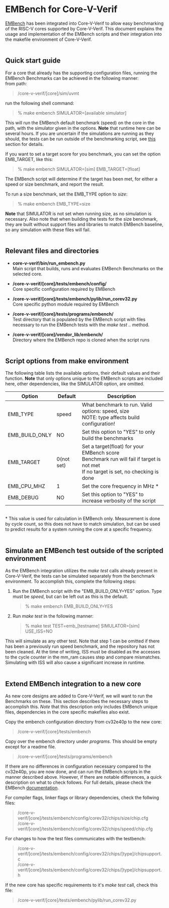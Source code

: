 # EMBench for Core-V-Verif

[EMBench](https://github.com/embench/embench-iot) has been integrated into Core-V-Verif to allow easy benchmarking of the RISC-V cores supported by 
Core-V-Verif. This document explains the usage and implementation of the EMBench scripts and their integration
into the makefile environment of Core-V-Verif.<br><br>


## Quick start guide

For a core that already has the supporting configuration files, running the EMBench Benchmarks can be achieved
in the following manner:<br>
from path:
>/core-v-verif/\[core\]/sim/uvmt

run the following shell command:
>% make embench SIMULATOR=\[available simulator\]

This will run the EMBench default benchmark \(speed\) on the core in the path, with the simulator given in the options.
**Note** that runtime here can be several hours. If you are uncertain if the simulations are running as they
should, the tests can be run outside of the benchmarking script, see [this](#simulate-an-embench-test-outside-of-the-script) section for details.

If you want to set a target score for you benchmark, you can set the option EMB_TARGET, like this:
>% make embench SIMULATOR=\[sim\] EMB_TARGET=\[float\]

The EMBench script will determine if the target has been met, for either a speed or size benchmark, and report 
the result.

To run a size benchmark, set the EMB_TYPE option to *size*:
>% make embench EMB_TYPE=size

**Note** that SIMULATOR is not set when running size, as no simulation is necessary. Also note that when building the tests for the size benchmark, they are built without support files and libraries to match EMBench baseline, so any simulation with these files will fail. <br><br>

 
## Relevant files and directories

- **core-v-verif/bin/run_embench.py**<br>
Main script that builds, runs and evaluates EMBench Benchmarks on the selected core.

- **/core-v-verif/\[core\]/tests/embench/config/**<br>
Core specific configuration required by EMBench

- **/core-v-verif/\[core\]/tests/embench/pylib/run_corev32.py**<br>
Core specific python module required by EMBench

- **/core-v-verif/\[core\]/tests/programs/embench/**<br>
Test directory that is populated by the EMBench script with files necessary to run the EMBench tests
with the *make test ..* method.

- **/core-v-verif/\[core\]/vendor_lib/embench/**<br>
Directory where the EMBench repo is cloned when the script runs<br><br>

## Script options from make environment
The following table lists the available options, their default values and their function. 
**Note** that only options unique to the EMBench scripts are included here, other dependencies, like the 
SIMULATOR option, are omitted.

| Option         | Default    | Description                                                                                                                            |
|----------------|------------|----------------------------------------------------------------------------------------------------------------------------------------|
| EMB_TYPE       | speed      | What benchmark to run. Valid options: speed, size<br>NOTE: type affects build configuration!                                           |
| EMB_BUILD_ONLY | NO         | Set this option to "YES" to only build the benchmarks                                                                                  |
| EMB_TARGET     | 0(not set) | Set a target(float) for your EMBench score<br>Benchmark run will fail if target is not met<br>If no target is set, no checking is done |
| EMB_CPU_MHZ    | 1          | Set the core frequency in MHz \*                                                                                                       |
| EMB_DEBUG      | NO         | Set this option to "YES" to increase verbosity of the script                                                                           |

<br>
* This value is used for calculation in EMBench only. Measurement is done by cycle count, so this does not 
have to match simulation, but can be used to predict results for a system running the core at a 
specific frequency.<br><br>

## Simulate an EMBench test outside of the scripted environment
As the EMBench integration utilizes the *make test* calls already present in Core-V-Verif, the tests can be
simulated separately from the benchmark environment. To accomplish this, complete the following steps:

1. Run the EMBench script with the "EMB_BUILD_ONLY=YES" option. Type must be *speed*, but can be left out as this is the default.
   >% make embench EMB_BUILD_ONLY=YES
2. Run *make test* in the following manner:
   >% make test TEST=emb_\[testname\] SIMULATOR=\[sim\] USE_ISS=NO

This will simulate as any other test. Note that step 1 can be omitted if there has been a previously run 
speed benchmark, and the repository has not been cleaned. At the time of writing, ISS must be disabled
as the accesses to the cycle counter in the mm_ram causes step and compare mismatches. Simulating with ISS 
will also cause a significant increase in runtime.<br><br>

## Extend EMBench integration to a new core
As new core designs are added to Core-V-Verif, we will want to run the Benchmarks on these. This section 
describes the necessary steps to accomplish this. *Note* that this description only includes EMBench 
unique files, dependencies in the core specific makefiles also exist.

Copy the embench configuration directory from cv32e40p to the new core:
>/core-v-verif/\[core\]/tests/embench

Copy over the embench directory under *programs*. This should be empty except for a readme file.
>/core-v-verif/\[core\]/tests/programs/embench

If there are no differences in configuration necessary compared to the cv32e40p, you are now done, and can
run the EMBench scripts in the manner described above. However, if there are notable differences, 
a quick description on what to check follows. For full details, please check the EMBench [documentation](https://github.com/embench/embench-iot/blob/master/doc/README.md).<br>

For compiler flags, linker flags or library dependencies, check the follwing files:
>/core-v-verif/\[core\]/tests/embench/config/corev32/chips/size/chip.cfg<br>
>/core-v-verif/\[core\]/tests/embench/config/corev32/chips/speed/chip.cfg

For changes to how the test files communicates with the testbench:
>/core-v-verif/\[core\]/tests/embench/config/corev32/chips/\[type\]/chipsupport.c<br>
>/core-v-verif/\[core\]/tests/embench/config/corev32/chips/\[type\]/chipsupport.h

If the new core has specific requirements to it's *make test* call, check this file:
>/core-v-verif/\[core\]/tests/embench/pylib/run_corev32.py